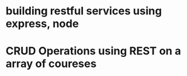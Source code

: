 # building restful services using express, node

# CRUD Operations using REST on a array of coureses
